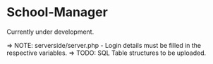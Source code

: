 # School-Manager

Currently under development.

=> NOTE: serverside/server.php - Login details must be filled in the respective variables.
=> TODO: SQL Table structures to be uploaded.
